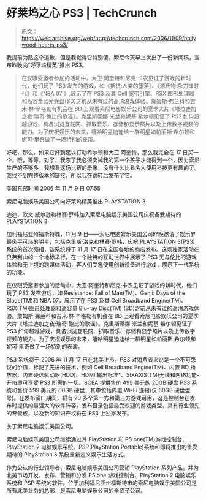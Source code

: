 # 好莱坞之心 PS3 | TechCrunch

> 原文：<https://web.archive.org/web/http://techcrunch.com/2006/11/09/hollywood-hearts-ps3/>

我提前为贴这个道歉，但是我觉得它特别傻。索尼今天早上发出了一份新闻稿，宣布昨晚向“好莱坞精英”推出 PS3。

> 在仅限受邀者参加的活动中，大卫·阿奎特和尼克·卡农见证了游戏的新时代，他们玩了 PS3 发布的游戏，如《抵抗:人类的堕落》、《源氏物语:刀锋时代》和《NBA 07 》,展示了在 PS3 及其 Cell 宽带引擎、RSX 图形处理器和高容量蓝光光盘(BD)之前从未有过的高清游戏体验。詹姆斯·弗兰科和吉米·林·辛格勒有机会在 BD 上观看索尼电影娱乐公司的夏季大片《塔拉迪加之夜:瑞奇·鲍比的歌谣》。克里斯蒂娜·米兰和妮基·希尔顿见证了 PS3 如何超越游戏，具备浏览互联网、抓取音乐、存储和显示照片以及上传数字视频的能力。为了庆祝娱乐的未来，嘻哈明星迪迪给一群明星如帕丽斯·希尔顿和妮可·里奇做了一场特别的表演。

好吧，那么，如果它好到足以打动希尔顿和大卫·阿奎特，那么我完全在 17 日买一个。哦，等等，对了，我忘了我必须卖掉我的第一个孩子才能得到一个，因为索尼生产的不够多。我想看这场比赛的录像。没有什么比看名人使用科技更有趣的了。我找不到完整版本的链接，所以我在跳转后发布了它。

美国东部时间 2006 年 11 月 9 日 07:55

索尼电脑娱乐美国公司向好莱坞精英推出 PLAYSTATION 3

迪迪，欧文·威尔逊和林赛·罗韩加入索尼电脑娱乐美国公司庆祝备受期待的 PLAYSTATION 3

加利福尼亚州福斯特城，11 月 9 日——索尼电脑娱乐美国公司昨晚邀请了娱乐界最炙手可热的明星，包括克里斯·洛克和林赛·罗韩，庆祝 PLAYSTATION 3(PS3)系统的首次亮相，该系统将于 11 月 17 日在全国各地的商店发布。这场独家活动在贝弗利山的一个地标举行，在一个独特的互动世界中展示了 PS3 无与伦比的游戏体验和无止境的跨媒体活动，客人们受邀使用创新设备进行游戏，展示下一代系统的功能。

在仅限受邀者参加的活动中，大卫·阿奎特和尼克·卡农见证了游戏的新时代，他们玩了 PS3 发布游戏，如 Resistance: Fall of Man(TM)、Genji: Days of the Blade(TM)和 NBA 07，展示了在 PS3 及其 Cell Broadband Engine(TM)、RSX(TM)图形处理器和高容量 Blu-ray Disc(TM) (BD)之前从未有过的高清游戏体验。詹姆斯·弗兰科和吉米·林·辛格勒有机会在 BD 上观看索尼电影娱乐公司的夏季大片《塔拉迪加之夜:瑞奇·鲍比的歌谣》。克里斯蒂娜·米兰和妮基·希尔顿见证了 PS3 如何超越游戏，具备浏览互联网、抓取音乐、存储和显示照片以及上传数字视频的能力。为了庆祝娱乐的未来，嘻哈明星迪迪给一群明星如帕丽斯·希尔顿和妮可·里奇做了一场特别的表演。

PS3 系统将于 2006 年 11 月 17 日在北美上市。PS3 对消费者来说是一个不可思议的价值，标配了先进的技术，例如 Cell Broadband Engine(TM)、内置 BD 播放器、内置硬盘驱动器(HDD)、HDMI 输出标准*、SIXAXIS(TM)无线和网络功能-开箱即可享受 PS3 所需的一切。SCEA 提供售价 499 美元的 20GB 硬盘 PS3 系统和售价 599 美元的 60GB 硬盘，其中包括内置 Wi-Fi 连接(仅 60GB 硬盘型号)。在发布窗口期间，将有 20 多个第一方和第三方游戏可用，这是控制台在发布时提供的最强大的软件阵容。发布目录包括最受欢迎的游戏类型，具有行业领先的专营权，以及新的知识产权将在 PS3 上独家发布。

关于索尼电脑娱乐美国公司。

索尼电脑娱乐美国公司继续通过其 PlayStation 和 PS one(TM)游戏控制台、PlayStation 2 电脑娱乐系统、PSP(PlayStation Portable)系统和即将推出的备受期待的 PlayStation 3 系统重新定义娱乐生活方式。

作为公认的行业领导者，索尼电脑娱乐美国公司营销 PlayStation 系列产品，并为北美市场开发、发布、营销和分发 PS one 游戏控制台、PlayStation 2 电脑娱乐系统和 PSP 系统的软件。位于加利福尼亚州福斯特市的索尼电脑娱乐美国公司是所有北美业务的总部，是索尼电脑娱乐公司的全资子公司。